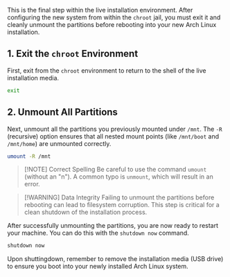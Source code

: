 
This is the final step within the live installation environment. After configuring the new system from within the `chroot` jail, you must exit it and cleanly unmount the partitions before rebooting into your new Arch Linux installation.

## 1. Exit the `chroot` Environment

First, exit from the `chroot` environment to return to the shell of the live installation media.

```bash
exit
```

## 2. Unmount All Partitions

Next, unmount all the partitions you previously mounted under `/mnt`. The `-R` (recursive) option ensures that all nested mount points (like `/mnt/boot` and `/mnt/home`) are unmounted correctly.

```bash
umount -R /mnt
```

> [!NOTE] Correct Spelling
> Be careful to use the command `umount` (without an "n"). A common typo is `unmount`, which will result in an error.

> [!WARNING] Data Integrity
> Failing to unmount the partitions before rebooting can lead to filesystem corruption. This step is critical for a clean shutdown of the installation process.

After successfully unmounting the partitions, you are now ready to restart your machine. You can do this with the `shutdown now` command.

```bash
shutdown now
```

Upon shuttingdown, remember to remove the installation media (USB drive) to ensure you boot into your newly installed Arch Linux system.

